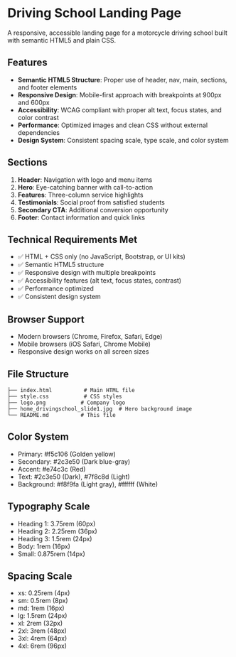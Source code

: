 # Driving School Landing Page

A responsive, accessible landing page for a motorcycle driving school built with semantic HTML5 and plain CSS.

## Features

- **Semantic HTML5 Structure**: Proper use of header, nav, main, sections, and footer elements
- **Responsive Design**: Mobile-first approach with breakpoints at 900px and 600px
- **Accessibility**: WCAG compliant with proper alt text, focus states, and color contrast
- **Performance**: Optimized images and clean CSS without external dependencies
- **Design System**: Consistent spacing scale, type scale, and color system

## Sections

1. **Header**: Navigation with logo and menu items
2. **Hero**: Eye-catching banner with call-to-action
3. **Features**: Three-column service highlights
4. **Testimonials**: Social proof from satisfied students
5. **Secondary CTA**: Additional conversion opportunity
6. **Footer**: Contact information and quick links

## Technical Requirements Met

- ✅ HTML + CSS only (no JavaScript, Bootstrap, or UI kits)
- ✅ Semantic HTML5 structure
- ✅ Responsive design with multiple breakpoints
- ✅ Accessibility features (alt text, focus states, contrast)
- ✅ Performance optimized
- ✅ Consistent design system

## Browser Support

- Modern browsers (Chrome, Firefox, Safari, Edge)
- Mobile browsers (iOS Safari, Chrome Mobile)
- Responsive design works on all screen sizes

## File Structure

```
├── index.html          # Main HTML file
├── style.css           # CSS styles
├── logo.png           # Company logo
├── home_drivingschool_slide1.jpg  # Hero background image
└── README.md          # This file
```

## Color System

- Primary: #f5c106 (Golden yellow)
- Secondary: #2c3e50 (Dark blue-gray)
- Accent: #e74c3c (Red)
- Text: #2c3e50 (Dark), #7f8c8d (Light)
- Background: #f8f9fa (Light gray), #ffffff (White)

## Typography Scale

- Heading 1: 3.75rem (60px)
- Heading 2: 2.25rem (36px)
- Heading 3: 1.5rem (24px)
- Body: 1rem (16px)
- Small: 0.875rem (14px)

## Spacing Scale

- xs: 0.25rem (4px)
- sm: 0.5rem (8px)
- md: 1rem (16px)
- lg: 1.5rem (24px)
- xl: 2rem (32px)
- 2xl: 3rem (48px)
- 3xl: 4rem (64px)
- 4xl: 6rem (96px)
